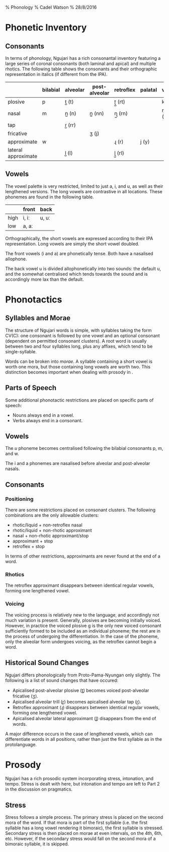 % Phonology
% Cadel Watson
% 28/8/2016

# Phonetic Inventory

## Consonants

In terms of phonology, Ngujari has a rich consonantal inventory featuring a
large series of coronal consonants (both laminal and apical) and multiple
rhotics. The following table shows the consonants and their orthographic
representation in italics (if different from the IPA).

|                     | bilabial | alveolar | post-alveolar | retroflex | palatal | velar  |
|---------------------|----------|----------|---------------|-----------|---------|--------|
| plosive             | p        | t̺ (t)    |               | ʈ̺ (rt)    |         | k, g   |
| nasal               | m        | n̺ (n)    | n̻ (nn)        | ɳ̺ (rn)    |         | ŋ (ng) |
| tap                 |          | ɾ̺ (rr)   |               |           |         |        |
| fricative           |          |          | ʒ (j)         |           |         |        |
| approximate         | w        |          |               | ɻ (r)     | j (y)   |        |
| lateral approximate |          | l̺ (l)    |               | ɭ̺ (rl)    |         |        |

## Vowels

The vowel palette is very restricted, limited to just a, i, and u, as well as
their lengthened versions. The long vowels are contrastive in all locations.
These phonemes are found in the following table.

|      | front | back  |
|------|-------|-------|
| high | i, iː | u, uː |
| low  | a, aː |       |

Orthographically, the short vowels are expressed according to their IPA
representation. Long vowels are simply the short vowel doubled.

The front vowels (i and a) are phonetically tense. Both have a nasalised
allophone.

The back vowel u is divided allophonetically into two sounds: the default u, and
the somewhat centralised which tends towards the sound and is accordingly more
lax than the default.

# Phonotactics

## Syllables and Morae

The structure of Ngujari words is simple, with syllables taking the form CV(C):
one consonant is followed by one vowel and an optional consonant (dependent on
permitted consonant clusters). A root word is usually between two and four
syllables long, plus any affixes, which tend to be single-syllable.

Words can be broken into *morae*. A syllable containing a short vowel is worth
one mora, but those containing long vowels are worth two. This distinction
becomes important when dealing with prosody in .

## Parts of Speech

Some additional phonotactic restrictions are placed on specific parts of speech:

-   Nouns always end in a vowel.
-   Verbs always end in a consonant.

## Vowels

The *u* phoneme becomes centralised following the bilabial consonants p, m, and
w.

The i and a phonemes are nasalised before alveolar and post-alveolar nasals.

## Consonants

### Positioning

There are some restrictions placed on consonant clusters. The following
combinations are the only allowable clusters:

-   rhotic/liquid + non-retroflex nasal
-   rhotic/liquid + non-rhotic approximant
-   nasal + non-rhotic approximant/stop
-   approximant + stop
-   retroflex + stop

In terms of other restrictions, approximants are never found at the end of a
word.

### Rhotics

The retroflex approximant disappears between identical regular vowels, forming
one lengthened vowel.

### Voicing

The voicing process is relatively new to the language, and accordingly not much
variation is present. Generally, plosives are becoming initially voiced.
However, in practice the voiced plosive g is the only new voiced consonant
sufficiently formed to be included as an individual phoneme; the rest are in the
process of undergoing the differentiation. In the case of the phoneme, only the
alveolar form undergoes voicing, as the retroflex cannot begin a word.

## Historical Sound Changes

Ngujari differs phonologically from Proto-Pama-Nyungan only slightly. The
following is a list of sound changes that have occured:

-   Apicalised post-alveolar plosive (t̻) becomes voiced post-alveolar
    fricative (ʒ).
-   Apicalised alveolar trill (r̻) becomes apicalised alveolar tap (ɾ̺).
-   Retroflex approximant (ɻ) disappears between identical regular
    vowels, forming one lengthened vowel.
-   Apicalised alveolar lateral approximant (l̻) disappears from the end
    of words.

A major difference occurs in the case of lengthened vowels, which can
differentiate words in all positions, rather than just the first syllable as in
the protolanguage.

# Prosody

Ngujari has a rich prosodic system incorporating stress, intonation, and tempo.
Stress is dealt with here, but intonation and tempo are left to Part 2 in the
discussion on pragmatics.

## Stress

Stress follows a simple process. The primary stress is placed on the second mora
of the word. If that mora is part of the first syllable (i.e. the first syllable
has a long vowel rendering it bimoraic), the first syllable is stressed.
Secondary stress is then placed on morae at even intervals, on the 4th, 6th,
etc. However, if the secondary stress would fall on the second mora of a
bimoraic syllable, it is skipped.